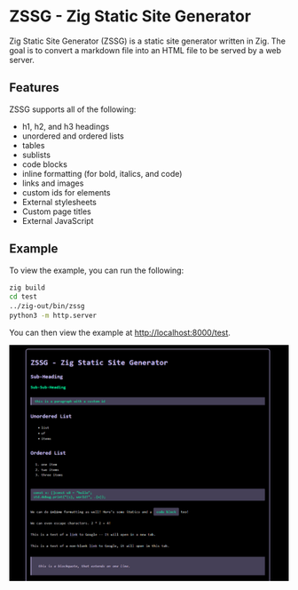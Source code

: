 # ZSSG - Zig Static Site Generator

Zig Static Site Generator (ZSSG) is a static site generator written in Zig. The goal is to convert a markdown file into an HTML file to be served by a web server.

## Features

ZSSG supports all of the following:

- h1, h2, and h3 headings
- unordered and ordered lists
- tables
- sublists
- code blocks
- inline formatting (for bold, italics, and code)
- links and images
- custom ids for elements
- External stylesheets
- Custom page titles
- External JavaScript

## Example

To view the example, you can run the following:

```bash
zig build
cd test
../zig-out/bin/zssg
python3 -m http.server
```

You can then view the example at [http://localhost:8000/test](http://localhost:8000/test).

![Example image](imgs/example.png)

